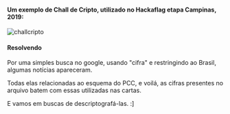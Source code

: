 #### Um exemplo de Chall de Cripto, utilizado no Hackaflag etapa Campinas, 2019: 

![challcripto](https://user-images.githubusercontent.com/37185061/83572179-73860480-a4ff-11ea-8828-3493303797ad.jpg)




#### Resolvendo

Por uma simples busca no google, usando "cifra" e restringindo ao Brasil, algumas notícias apareceram. 

Todas elas relacionadas ao esquema do PCC, e voilá, as cifras presentes no arquivo batem com essas utilizadas nas cartas. 

E vamos em buscas de descriptografá-las. :]


